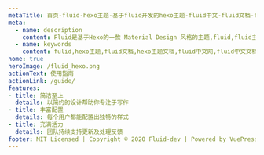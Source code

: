 ```yaml
---
metaTitle: 首页-fluid-hexo主题-基于fluid开发的hexo主题-fluid中文-fluid文档-fluid中文文档
meta:
  - name: description
    content: Fluid是基于Hexo的一款 Material Design 风格的主题,fluid,fluid主题,fluid文档,hexo主题,hexo主题文档,fluid中文网,fluid中文文档,
  - name: keywords
    content: fulid,hexo主题,fluid文档,hexo主题文档,fluid中文网,fluid中文文档
home: true
heroImage: /fluid_hexo.png
actionText: 使用指南
actionLink: /guide/
features:
- title: 简洁至上
  details: 以简约的设计帮助你专注于写作
- title: 丰富配置
  details: 每个用户都能配置出独特的样式
- title: 充满活力
  details: 团队持续支持更新及处理反馈
footer: MIT Licensed | Copyright © 2020 Fluid-dev | Powered by VuePress
---
```

